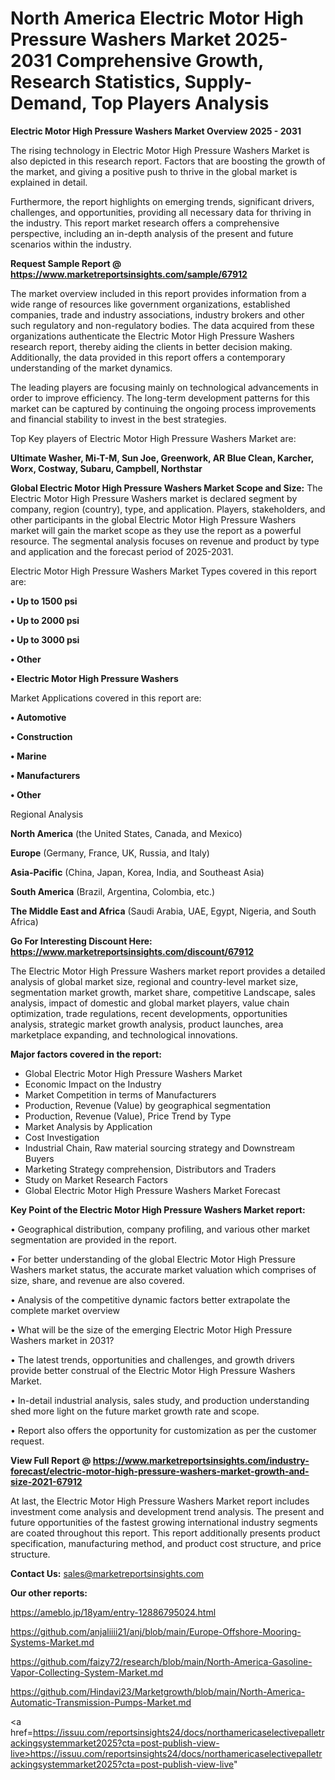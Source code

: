 # North America Electric Motor High Pressure Washers Market 2025-2031 Comprehensive Growth, Research Statistics, Supply-Demand,  Top Players Analysis

<Strong> Electric Motor High Pressure Washers Market Overview 2025 - 2031</strong>

The rising technology in Electric Motor High Pressure Washers Market is also depicted in this research report. Factors that are boosting the growth of the market, and giving a positive push to thrive in the global market is explained in detail.

Furthermore, the report highlights on emerging trends, significant drivers, challenges, and opportunities, providing all necessary data for thriving in the industry. This report market research offers a comprehensive perspective, including an in-depth analysis of the present and future scenarios within the industry.

<strong>Request Sample Report @ <a href=https://www.marketreportsinsights.com/sample/67912>https://www.marketreportsinsights.com/sample/67912</a></strong>

The market overview included in this report provides information from a wide range of resources like government organizations, established companies, trade and industry associations, industry brokers and other such regulatory and non-regulatory bodies. The data acquired from these organizations authenticate the Electric Motor High Pressure Washers research report, thereby aiding the clients in better decision making. Additionally, the data provided in this report offers a contemporary understanding of the market dynamics.

The leading players are focusing mainly on technological advancements in order to improve efficiency. The long-term development patterns for this market can be captured by continuing the ongoing process improvements and financial stability to invest in the best strategies.

Top Key players of Electric Motor High Pressure Washers Market are:

<strong>Ultimate Washer, Mi-T-M, Sun Joe, Greenwork, AR Blue Clean, Karcher, Worx, Costway, Subaru, Campbell, Northstar</strong>

<strong><b>Global Electric Motor High Pressure Washers Market Scope and Size:</b></strong>
The Electric Motor High Pressure Washers market is declared segment by company, region (country), type, and application. Players, stakeholders, and other participants in the global Electric Motor High Pressure Washers market will gain the market scope as they use the report as a powerful resource. The segmental analysis focuses on revenue and product by type and application and the forecast period of 2025-2031.

Electric Motor High Pressure Washers Market Types covered in this report are:

<strong>• Up to 1500 psi

• Up to 2000 psi

• Up to 3000 psi

• Other

• Electric Motor High Pressure Washers</strong>

Market Applications covered in this report are:

<strong>• Automotive

• Construction

• Marine

• Manufacturers

• Other</strong> 

Regional Analysis

<strong>North America</strong> (the United States, Canada, and Mexico)

<strong>Europe</strong> (Germany, France, UK, Russia, and Italy)

<strong>Asia-Pacific</strong> (China, Japan, Korea, India, and Southeast Asia)

<strong>South America</strong> (Brazil, Argentina, Colombia, etc.)

<strong>The Middle East and Africa</strong> (Saudi Arabia, UAE, Egypt, Nigeria, and South Africa)

<strong>Go For Interesting Discount Here: <a href=https://www.marketreportsinsights.com/discount/67912>https://www.marketreportsinsights.com/discount/67912</a></strong>

The Electric Motor High Pressure Washers market report provides a detailed analysis of global market size, regional and country-level market size, segmentation market growth, market share, competitive Landscape, sales analysis, impact of domestic and global market players, value chain optimization, trade regulations, recent developments, opportunities analysis, strategic market growth analysis, product launches, area marketplace expanding, and technological innovations.

<strong><b>Major factors covered in the report:</b></strong>
<ul>
  <li>Global Electric Motor High Pressure Washers Market </li>
  <li>Economic Impact on the Industry</li>
  <li>Market Competition in terms of Manufacturers</li>
  <li>Production, Revenue (Value) by geographical segmentation</li>
  <li>Production, Revenue (Value), Price Trend by Type</li>
  <li>Market Analysis by Application</li>
  <li>Cost Investigation</li>
  <li>Industrial Chain, Raw material sourcing strategy and Downstream Buyers</li>
  <li>Marketing Strategy comprehension, Distributors and Traders</li>
  <li>Study on Market Research Factors</li>
  <li>Global Electric Motor High Pressure Washers Market Forecast</li>
</ul>

<strong><b>Key Point of the Electric Motor High Pressure Washers Market report:</b></strong>

• Geographical distribution, company profiling, and various other market segmentation are provided in the report.

• For better understanding of the global Electric Motor High Pressure Washers market status, the accurate market valuation which comprises of size, share, and revenue are also covered.

• Analysis of the competitive dynamic factors better extrapolate the complete market overview

• What will be the size of the emerging Electric Motor High Pressure Washers market in 2031?

• The latest trends, opportunities and challenges, and growth drivers provide better construal of the Electric Motor High Pressure Washers Market.

• In-detail industrial analysis, sales study, and production understanding shed more light on the future market growth rate and scope.

• Report also offers the opportunity for customization as per the customer request.

<strong><b>View Full Report @ <a href=https://www.marketreportsinsights.com/industry-forecast/electric-motor-high-pressure-washers-market-growth-and-size-2021-67912>https://www.marketreportsinsights.com/industry-forecast/electric-motor-high-pressure-washers-market-growth-and-size-2021-67912</a></b></strong>


At last, the Electric Motor High Pressure Washers Market report includes investment come analysis and development trend analysis. The present and future opportunities of the fastest growing international industry segments are coated throughout this report. This report additionally presents product specification, manufacturing method, and product cost structure, and price structure.

<strong>Contact Us:</strong>
sales@marketreportsinsights.com

<strong>Our other reports:</strong>

<a href=https://ameblo.jp/18yam/entry-12886795024.html>https://ameblo.jp/18yam/entry-12886795024.html</a>

<a href=https://github.com/anjaliiii21/anj/blob/main/Europe-Offshore-Mooring-Systems-Market.md>https://github.com/anjaliiii21/anj/blob/main/Europe-Offshore-Mooring-Systems-Market.md</a>

<a href=https://github.com/faizy72/research/blob/main/North-America-Gasoline-Vapor-Collecting-System-Market.md>https://github.com/faizy72/research/blob/main/North-America-Gasoline-Vapor-Collecting-System-Market.md</a>

<a href=https://github.com/Hindavi23/Marketgrowth/blob/main/North-America-Automatic-Transmission-Pumps-Market.md>https://github.com/Hindavi23/Marketgrowth/blob/main/North-America-Automatic-Transmission-Pumps-Market.md</a>

<a href=https://issuu.com/reportsinsights24/docs/northamericaselectivepalletrackingsystemmarket2025?cta=post-publish-view-live>https://issuu.com/reportsinsights24/docs/northamericaselectivepalletrackingsystemmarket2025?cta=post-publish-view-live</a>"
